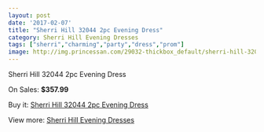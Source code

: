 ```yaml
---
layout: post
date: '2017-02-07'
title: "Sherri Hill 32044 2pc Evening Dress"
category: Sherri Hill Evening Dresses
tags: ["sherri","charming","party","dress","prom"]
image: http://img.princessan.com/29032-thickbox_default/sherri-hill-32044-2pc-evening-dress.jpg
---
```

Sherri Hill 32044 2pc Evening Dress

On Sales: **$357.99**
<a href="https://www.princessan.com/en/13214-sherri-hill-32044-2pc-evening-dress.html"><amp-img layout="responsive" width="600" height="600" src="//img.princessan.com/29032-thickbox_default/sherri-hill-32044-2pc-evening-dress.jpg" alt="Sherri Hill 32044 2pc Evening Dress 0" /></a>
<a href="https://www.princessan.com/en/13214-sherri-hill-32044-2pc-evening-dress.html"><amp-img layout="responsive" width="600" height="600" src="//img.princessan.com/29036-thickbox_default/sherri-hill-32044-2pc-evening-dress.jpg" alt="Sherri Hill 32044 2pc Evening Dress 1" /></a>
<a href="https://www.princessan.com/en/13214-sherri-hill-32044-2pc-evening-dress.html"><amp-img layout="responsive" width="600" height="600" src="//img.princessan.com/29035-thickbox_default/sherri-hill-32044-2pc-evening-dress.jpg" alt="Sherri Hill 32044 2pc Evening Dress 2" /></a>
<a href="https://www.princessan.com/en/13214-sherri-hill-32044-2pc-evening-dress.html"><amp-img layout="responsive" width="600" height="600" src="//img.princessan.com/29034-thickbox_default/sherri-hill-32044-2pc-evening-dress.jpg" alt="Sherri Hill 32044 2pc Evening Dress 3" /></a>
<a href="https://www.princessan.com/en/13214-sherri-hill-32044-2pc-evening-dress.html"><amp-img layout="responsive" width="600" height="600" src="//img.princessan.com/29033-thickbox_default/sherri-hill-32044-2pc-evening-dress.jpg" alt="Sherri Hill 32044 2pc Evening Dress 4" /></a>

Buy it: [Sherri Hill 32044 2pc Evening Dress](https://www.princessan.com/en/13214-sherri-hill-32044-2pc-evening-dress.html "Sherri Hill 32044 2pc Evening Dress")

View more: [Sherri Hill Evening Dresses](https://www.princessan.com/en/95- "Sherri Hill Evening Dresses")